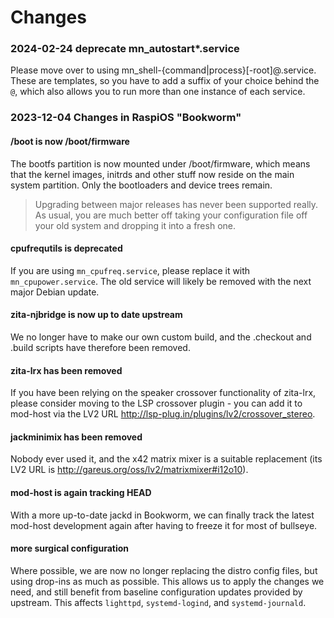 # Changes

### 2024-02-24 deprecate mn_autostart*.service
Please move over to using mn_shell-{command|process}[-root]@.service.
These are templates, so you have to add a suffix of your choice behind the
`@`, which also allows you to run more than one instance of each service.

### 2023-12-04 Changes in RaspiOS "Bookworm"

#### /boot is now /boot/firmware
The bootfs partition is now mounted under /boot/firmware, which means that
the kernel images, initrds and other stuff now reside on the main system
partition. Only the bootloaders and device trees remain.

> Upgrading between major releases has never been supported really. As
> usual, you are much better off taking your configuration file off your old
> system and dropping it into a fresh one.

#### cpufrequtils is deprecated
If you are using `mn_cpufreq.service`, please replace it with
`mn_cpupower.service`. The old service will likely be removed with the next
major Debian update.

#### zita-njbridge is now up to date upstream
We no longer have to make our own custom build, and the .checkout and .build
scripts have therefore been removed.

#### zita-lrx has been removed
If you have been relying on the speaker crossover functionality of zita-lrx,
please consider moving to the LSP crossover plugin - you can add it to
mod-host via the LV2 URL http://lsp-plug.in/plugins/lv2/crossover_stereo.

#### jackminimix has been removed
Nobody ever used it, and the x42 matrix mixer is a suitable replacement (its
LV2 URL is http://gareus.org/oss/lv2/matrixmixer#i12o10).

#### mod-host is again tracking HEAD
With a more up-to-date jackd in Bookworm, we can finally track the latest
mod-host development again after having to freeze it for most of bullseye.

#### more surgical configuration
Where possible, we are now no longer replacing the distro config files, but
using drop-ins as much as possible. This allows us to apply the changes we
need, and still benefit from baseline configuration updates provided by
upstream. This affects `lighttpd`, `systemd-logind`, and `systemd-journald`.

